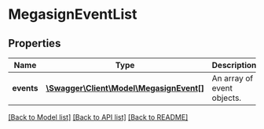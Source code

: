 # MegasignEventList

## Properties
Name | Type | Description | Notes
------------ | ------------- | ------------- | -------------
**events** | [**\Swagger\Client\Model\MegasignEvent[]**](MegasignEvent.md) | An array of event objects. | [optional] 

[[Back to Model list]](../README.md#documentation-for-models) [[Back to API list]](../README.md#documentation-for-api-endpoints) [[Back to README]](../README.md)


